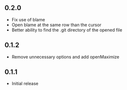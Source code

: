 ## 0.2.0

* Fix use of blame
* Open blame at the same row than the cursor
* Better ability to find the .git directory of the opened file

## 0.1.2

* Remove unnecessary options and add openMaximize

## 0.1.1

* Initial release
